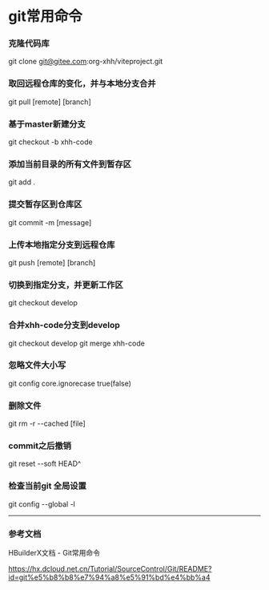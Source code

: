 # git常用命令

### 克隆代码库
git clone git@gitee.com:org-xhh/viteproject.git


### 取回远程仓库的变化，并与本地分支合并
git pull [remote] [branch]


### 基于master新建分支
git checkout -b xhh-code


### 添加当前目录的所有文件到暂存区
git add .


### 提交暂存区到仓库区
git commit -m [message]


### 上传本地指定分支到远程仓库
git push [remote] [branch]


### 切换到指定分支，并更新工作区
git checkout develop


### 合并xhh-code分支到develop
git checkout develop
git merge xhh-code


### 忽略文件大小写
git config core.ignorecase true(false)


### 删除文件
git rm -r --cached [file]


### commit之后撤销
git reset --soft HEAD^


### 检查当前git 全局设置
git config --global -l

---
### 参考文档

HBuilderX文档 - Git常用命令

https://hx.dcloud.net.cn/Tutorial/SourceControl/Git/README?id=git%e5%b8%b8%e7%94%a8%e5%91%bd%e4%bb%a4


